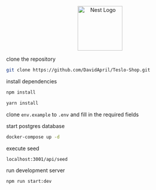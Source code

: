 <p align="center">
  <a href="http://nestjs.com/" target="blank"><img src="https://nestjs.com/img/logo-small.svg" width="120" alt="Nest Logo" /></a>
</p>

clone the repository

```bash
git clone https://github.com/DavidApril/Teslo-Shop.git
```

install dependencies

```bash
npm install
```

```bash
yarn install
```

clone ```env.example``` to ```.env``` and fill in the required fields

start postgres database

```bash
docker-compose up -d
```

execute seed 

```
localhost:3001/api/seed
```

run development server

```bash
npm run start:dev
```
